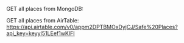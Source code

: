 GET all places from MongoDB:

GET all places from AirTable: https://api.airtable.com/v0/appm2DPTBMOxDyjCJ/Safe%20Places?api_key=keyyI51LEef1wKIFI